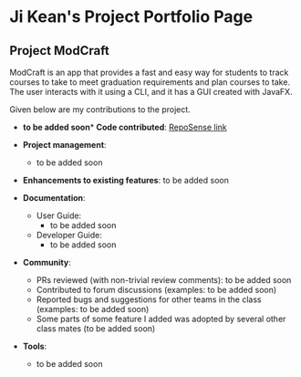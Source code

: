 # Ji Kean's Project Portfolio Page
 

## Project ModCraft 

ModCraft is an app that provides a fast and easy way for students to track courses 
to take to meet graduation requirements and plan courses to take. The user interacts 
with it using a CLI, and it has a GUI created with JavaFX.

Given below are my contributions to the project.

* **to be added soon*** **Code contributed**: [RepoSense link](https://nus-cs2103-ay2324s1.github.io/tp-dashboard/#/widget/?search=&sort=groupTitle&sortWithin=title&timeframe=commit&mergegroup=&groupSelect=groupByRepos&breakdown=true&checkedFileTypes=docs~functional-code~test-code&since=2023-09-22&chartGroupIndex=46&chartIndex=0)

* **Project management**:
  * to be added soon

* **Enhancements to existing features**:
  to be added soon

* **Documentation**:
  * User Guide:
    * to be added soon
  * Developer Guide:
    * to be added soon

* **Community**:
  * PRs reviewed (with non-trivial review comments): to be added soon
  * Contributed to forum discussions (examples: to be added soon)
  * Reported bugs and suggestions for other teams in the class (examples: to be added soon)
  * Some parts of some feature I added was adopted by several other class mates (to be added soon)

* **Tools**:
  * to be added soon
